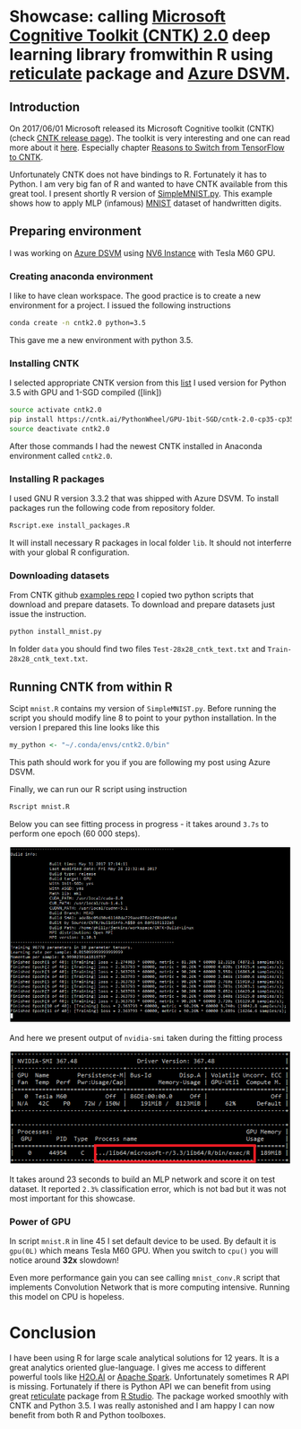 # Showcase: calling [Microsoft Cognitive Toolkit (CNTK) 2.0](https://github.com/Microsoft/CNTK) deep learning library fromwithin R using [reticulate](https://github.com/rstudio/reticulate) package and [Azure DSVM](https://docs.microsoft.com/en-us/azure/machine-learning/machine-learning-data-science-virtual-machine-overview). #

## Introduction ##

On 2017/06/01 Microsoft released its Microsoft Cognitive toolkit (CNTK) 
(check [CNTK release page](https://github.com/Microsoft/CNTK/releases/tag/v2.0)). 
The toolkit is very interesting and one can read more about it [here](https://docs.microsoft.com/en-us/cognitive-toolkit/). 
Especially chapter [Reasons to Switch from TensorFlow to CNTK](https://docs.microsoft.com/en-us/cognitive-toolkit/reasons-to-switch-from-tensorflow-to-cntk).

Unfortunately CNTK does not have bindings to R. Fortunately it has to Python. I am very big fan of R and wanted 
to have CNTK available from this great tool. I present shortly R version of [SimpleMNIST.py](https://github.com/Microsoft/CNTK/blob/master/Examples/Image/Classification/MLP/Python/SimpleMNIST.py). This example shows how to apply MLP (infamous) [MNIST](http://yann.lecun.com/exdb/mnist) dataset of handwritten digits.

## Preparing environment ##
I was working on [Azure DSVM](https://docs.microsoft.com/en-us/azure/machine-learning/machine-learning-data-science-virtual-machine-overview) using [NV6 Instance](https://azure.microsoft.com/en-us/blog/azure-n-series-general-availability-on-december-1/) with Tesla M60 GPU.

### Creating anaconda environment ###

I like to have clean workspace. The good practice is to create a new environment for a project. I issued the following
instructions

```sh
conda create -n cntk2.0 python=3.5
```

This gave me a new environment with python 3.5.

### Installing CNTK ###

I selected appropriate CNTK version from this [list](https://docs.microsoft.com/en-us/cognitive-toolkit/setup-linux-python)
I used version for Python 3.5 with GPU and 1-SGD compiled ([link])

```sh
source activate cntk2.0
pip install https://cntk.ai/PythonWheel/GPU-1bit-SGD/cntk-2.0-cp35-cp35m-linux_x86_64.whl
source deactivate cntk2.0
```

After those commands I had the newest CNTK installed in Anaconda environment called `cntk2.0`.

### Installing R packages ###

I used GNU R version 3.3.2 that was shipped with Azure DSVM. To install packages run the following code from repository folder.

```sh
Rscript.exe install_packages.R
```

It will install necessary R packages in local folder `lib`. It should not interferre with your global R configuration.

### Downloading datasets ###

From CNTK github [examples repo](https://github.com/Microsoft/CNTK/tree/master/Examples/Image/DataSets/MNIST) I copied 
two python scripts that download and prepare datasets. To download and prepare datasets just issue the instruction.

```sh
python install_mnist.py
```

In folder `data` you should find two files `Test-28x28_cntk_text.txt` and `Train-28x28_cntk_text.txt`. 

## Running CNTK from within R ##

Scipt `mnist.R` contains my version of `SimpleMNIST.py`. Before running the script you should modify line 8 to point to your
python installation. In the version I prepared this line looks like this

```r
my_python <- "~/.conda/envs/cntk2.0/bin"
```

This path should work for you if you are following my post using Azure DSVM.

Finally, we can run our R script using instruction

```sh
Rscript mnist.R
```

Below you can see fitting process in progress - it takes around `3.7s` to perform one epoch (60 000 steps).

![cntk_R_console.PNG](https://github.com/WLOGSolutions/microsoft_cntk2.0_from_r/blob/master/img/cntkr_R_console.PNG)

And here we present output of `nvidia-smi` taken during the fitting process

![cntk_R_nvidia_smi.PNG](https://github.com/WLOGSolutions/microsoft_cntk2.0_from_r/blob/master/img/cntkr_nvidia_smi.PNG)


It takes around 23 seconds to build an MLP network and score it on test dataset. It reported 
`2.3%` classification error, which is not bad but it was not most important for this showcase.

### Power of GPU ###

In script `mnist.R` in line 45 I set default device to be used. By default it is `gpu(0L)` which means Tesla M60 GPU. When you 
switch to `cpu()` you will notice around **32x** slowdown!

Even more performance gain you can see calling `mnist_conv.R` script that implements Convolution Network that is more computing intensive. Running this model on CPU is hopeless. 

# Conclusion #

I have been using R for large scale analytical solutions for 12 years. It is a great analytics oriented glue-language. I gives me 
access to different powerful tools like [H2O.AI](h2o.ai) or [Apache Spark](https://spark.apache.org/). Unfortunately
sometimes R API is missing. Fortunately if there is Python API we can benefit from using great 
[reticulate](https://github.com/rstudio/reticulate) package from [R Studio](https://www.rstudio.com/). The package worked 
smoothly with CNTK and Python 3.5. I was really astonished and I am happy I can now benefit from both R and Python toolboxes.
